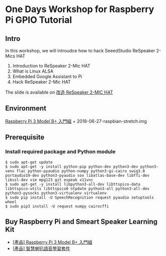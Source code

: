 # One Days Workshop for Raspberry Pi GPIO Tutorial

## Intro
In this workshop, we will introudce how to hack SeeedStudio ReSpeaker 2-Mics HAT
1. Introduction to ReSpeaker 2-Mic HAT
2. What is Linux ALSA
3. Embedded Google Assistant to Pi
4. Hack ReSpeaker 2-Mic HAT

The slide is available on [改造 ReSpeaker 2-MIC HAT](https://www.slideshare.net/raspberrypi-tw/respeaker-2mic-hat)


## Environment
[Raspberry Pi 3 Model B+ 入門組](https://www.raspberrypi.com.tw/21212/pi-3-b-plus-microsd-power-supply/) + 2018-06-27-raspbian-stretch.img

## Prerequisite
### Install required package and Python module
```shell  
$ sudo apt-get update
$ sudo apt-get -y install python-pip python-dev python3-dev python3-venv flac python-pyaudio python-numpy python3-gi-cairo swig3.0 portaudio19-dev python3-pyaudio sox libatlas-base-dev libffi-dev libssl-dev vim mpg123 git espeak x11vnc 
$ sudo apt-get -y install libpython3-all-dev libttspico-data libttspico-utils libttspico0 ntpdate python3-all python3-all-dev python3-pysocks python3-virtualenv virtualenv
$ sudo pip install -U SpeechRecognition request pyaudio setuptools wheel
$ sudo pip3 install -U request numpy cairocffi
```

## Buy Raspberry Pi and Smeart Speaker Learning Kit
* [[產品] Raspberry Pi 3 Model B+ 入門組](https://www.raspberrypi.com.tw/21212/pi-3-b-plus-microsd-power-supply/)
* [[產品] 智慧喇叭語音學習套件](https://www.raspberrypi.com.tw/19621/pi-smart-speaker-kit/)
